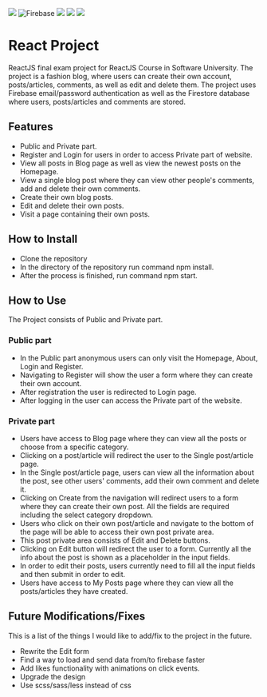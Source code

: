  ![](https://img.shields.io/badge/React-20232A?style=for-the-badge&logo=react&logoColor=61DAFB) ![Firebase](https://img.shields.io/badge/firebase-%23039BE5.svg?style=for-the-badge&logo=firebase) ![](https://img.shields.io/badge/JavaScript-323330?style=for-the-badge&logo=javascript&logoColor=F7DF1E) ![](https://img.shields.io/badge/HTML5-E34F26?style=for-the-badge&logo=html5&logoColor=white) ![](https://img.shields.io/badge/CSS3-1572B6?style=for-the-badge&logo=css3&logoColor=white)
# React Project
 
ReactJS final exam project for ReactJS Course in Software University. The project is a fashion blog, where users can create their own account, posts/articles, comments, as well as edit and delete them. The project uses Firebase email/password authentication as well as the Firestore database where users, posts/articles and comments are stored.

## Features
- Public and Private part.
- Register and Login for users in order to access Private part of website.
- View all posts in Blog page as well as view the newest posts on the Homepage.
- View a single blog post where they can view other people's comments, add and delete their own comments.
- Create their own blog posts.
- Edit and delete their own posts.
- Visit a page containing their own posts.

## How to Install
- Clone the repository
- In the directory of the repository run command npm install.
- After the process is finished, run command npm start.

## How to Use
The Project consists of Public and Private part.

### Public part
- In the Public part anonymous users can only visit the Homepage, About, Login and Register.
- Navigating to Register will show the user a form where they can create their own account.
- After registration the user is redirected to Login page.
- After logging in the user can access the Private part of the website.

### Private part
- Users have access to Blog page where they can view all the posts or choose from a specific category.
- Clicking on a post/article will redirect the user to the Single post/article page.
- In the Single post/article page, users can view all the information about the post, see other users' comments, add their own comment and delete it.
- Clicking on Create from the navigation will redirect users to a form where they can create their own post. All the fields are required including the select category dropdown.
- Users who click on their own post/article and navigate to the bottom of the page will be able to access their own post private area.
- This post private area consists of Edit and Delete buttons.
- Clicking on Edit button will redirect the user to a form. Currently all the info about the post is shown as a placeholder in the input fields. 
- In order to edit their posts, users currently need to fill all the input fields and then submit in order to edit.
- Users have access to My Posts page where they can view all the posts/articles they have created.

## Future Modifications/Fixes
This is a list of the things I would like to add/fix to the project in the future.
- Rewrite the Edit form
- Find a way to load and send data from/to firebase faster
- Add likes functionality with animations on click events.
- Upgrade the design
- Use scss/sass/less instead of css
